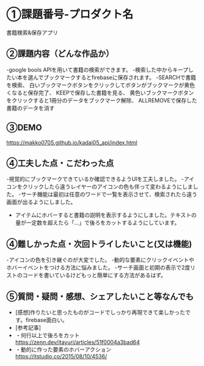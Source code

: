 # ①課題番号-プロダクト名
書籍検索&保存アプリ

## ②課題内容（どんな作品か）
-google bools APIを用いて書籍の検索ができます。
-検索した中からキープしたい本を選んでブックマークするとfirebaseに保存されます。
-SEARCHで書籍を検索、
白いブックマークボタンをクリックしてボタンがブックマークが黄色くなると保存完了、
KEEPで保存した書籍を見る、
黄色いブックマークボタンをクリックすると1冊分のデータをブックマーク解除、
ALLREMOVEで保存した書籍のデータを消す

## ③DEMO
https://makko0705.github.io/kadai05_api/index.html


## ④工夫した点・こだわった点
-視覚的にブックマークできているか確認できるようUIを工夫しました。
-アイコンをクリックしたら違うレイヤーのアイコンの色も伴って変わるようにしました。
-サーチ機能は最初は任意のワードで一覧を表示させて、検索されたら違う画面が出るようにしました。
- アイテムにホバーすると書籍の説明を表示するようにしました。テキストの量が一定数を超えたら「...」で後ろをカットするようにしています。


## ④難しかった点・次回トライしたいこと(又は機能)
-アイコンの色を引き継ぐのが大変でした。
-動的な要素にクリックイベントやホバーイベントをつける方法に悩みました。
-サーチ画面と初期の表示で2度リストのコードを書いているけどもっと簡単にする方法があるはず。

## ⑤質問・疑問・感想、シェアしたいこと等なんでも
- [感想]作りたいと思ったものがコードでしっかり再現できて楽しかったです。firebase面白い。
- [参考記事]
- ・何行以上で後ろをカット　　https://zenn.dev/itayuri/articles/51f0004a3bad64
- ・動的に作った要素のホバーアクション https://itstudio.co/2015/08/10/4536/
